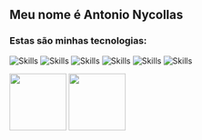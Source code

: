 <h2>Meu nome é Antonio Nycollas</h2>

<h3>Estas são minhas tecnologias:</h3>

![Skills](https://img.shields.io/badge/JavaScript-F7DF1E?style=for-the-badge&logo=javascript&logoColor=black
)
![Skills](https://img.shields.io/badge/HTML5-E34F26?style=for-the-badge&logo=html5&logoColor=white)
![Skills](https://img.shields.io/badge/CSS3-1572B6?style=for-the-badge&logo=css3&logoColor=white)
![Skills](https://img.shields.io/badge/Sass-CC6699?style=for-the-badge&logo=sass&logoColor=white)
![Skills](https://img.shields.io/badge/Node.js-43853D?style=for-the-badge&logo=node.js&logoColor=white)
![Skills](https://img.shields.io/badge/Python-3776AB?style=for-the-badge&logo=python&logoColor=white)

<div>
<img height="100px" src="https://github-readme-stats.vercel.app/api?username=nycollasHolanda&show_icons=true&theme=radical"/>
<img height="100px" src="https://github-readme-stats.vercel.app/api/top-langs/?username=nycollasHolanda&hide_progress=true&theme=radical"/>
</div>
